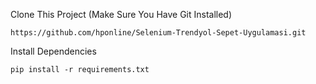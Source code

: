 Clone This Project (Make Sure You Have Git Installed)
```
https://github.com/hponline/Selenium-Trendyol-Sepet-Uygulamasi.git
```
Install Dependencies 

```
pip install -r requirements.txt
```
